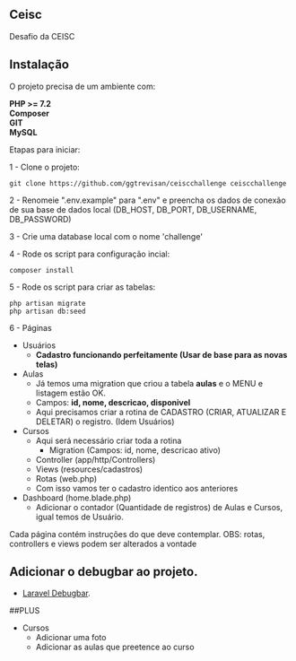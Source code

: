## Ceisc 
Desafio da CEISC 

## Instalação
O projeto precisa de um ambiente com:

**PHP >= 7.2** <br>
**Composer** <br>
**GIT** <br>
**MySQL** <br>

Etapas para iniciar:

1 - Clone o projeto:
```
git clone https://github.com/ggtrevisan/ceiscchallenge ceiscchallenge
```
2 - Renomeie ".env.example" para ".env" e preencha os dados de conexão de sua base de dados local (DB_HOST, DB_PORT, DB_USERNAME, DB_PASSWORD)

3 - Crie uma database local com o nome 'challenge'

4 - Rode os script para configuração incial:
```
composer install
```
5 - Rode os script para criar as tabelas:
```
php artisan migrate
php artisan db:seed
```

6 - Páginas
- Usuários 
   - **Cadastro funcionando perfeitamente (Usar de base para as novas telas)**
- Aulas 
   - Já temos uma migration que criou a tabela **aulas** e o MENU e listagem estão OK. 
   - Campos: **id, nome, descricao, disponivel**
   - Aqui precisamos criar a rotina de CADASTRO (CRIAR, ATUALIZAR E DELETAR) o registro. (Idem Usuários) 
-  Cursos
   - Aqui será necessário criar toda a rotina
     - Migration (Campos: id, nome, descricao ativo)
   - Controller (app/http/Controllers)
   - Views (resources/cadastros)
   - Rotas (web.php)    
   - Com isso vamos ter o cadastro identico aos anteriores
- Dashboard (home.blade.php)
    - Adicionar o contador (Quantidade de registros) de Aulas e Cursos, igual temos de Usuário.


Cada página contém instruções do que deve contemplar. OBS: rotas, controllers e views podem ser alterados a vontade

## Adicionar o debugbar ao projeto.
-   [Laravel Debugbar](https://github.com/barryvdh/laravel-debugbar).


##PLUS
- Cursos
  - Adicionar uma foto
  - Adicionar as aulas que preetence ao curso
